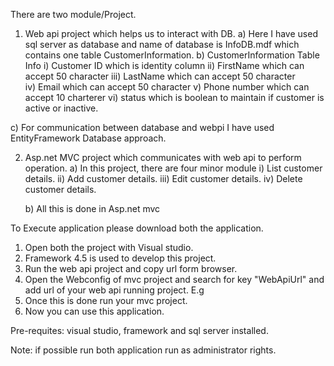 There are two module/Project.

1. Web api project which helps us to interact with DB.
  a) Here I have used sql server as database and name of database is InfoDB.mdf which contains one table CustomerInformation.
  b)  CustomerInformation Table Info
      i)  Customer ID which is identity column
      ii)  FirstName which can accept 50 character
     iii)  LastName which can accept 50 character    
      iv)  Email which can accept 50 character
       v)  Phone number which can accept 10 charterer 
      vi)  status which is boolean to maintain if customer is active or inactive.
	 
  c) For communication between database and webpi I have used EntityFramework Database approach.

2. Asp.net MVC project which communicates with web api to perform operation.
   a) In this project, there are four minor module 
      i)  List customer details.
	 ii)  Add customer details.
	 iii) Edit customer details.
	 iv)  Delete customer details.
	  
   b) All this is done in Asp.net mvc
   

To Execute application please download both the application.
1. Open both the project with Visual studio.
2. Framework 4.5 is used to develop this project.
3. Run the web api project and copy url form browser.
4. Open the Webconfig of mvc project and search for key "WebApiUrl" and add url of your web api running project.
     E.g  <add key="WebApiUrl" value="http://localhost:55029/"/>
5. Once this is done run your mvc project.
6. Now you can use this application.

Pre-requites:
visual studio, framework and sql server installed.

Note:
if possible run both application run as administrator rights.
